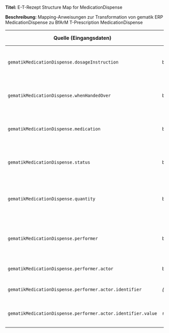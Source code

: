 
**Titel:** E-T-Rezept Structure Map for MedicationDispense

**Beschreibung:** Mapping-Anweisungen zur Transformation von gematik ERP MedicationDispense zu BfArM T-Prescription MedicationDispense

| Quelle (Eingangsdaten) | Ziel (Ausgabedaten) | Transformation & Beschreibung |
|------------------------|---------------------|-------------------------------|
| `gematikMedicationDispense.dosageInstruction` | `bfarmMedicationDispense.dosageInstruction` | Übernimmt die Dosierungsanweisungen aus der ursprünglichen Abgabe für den digitalen Durchschlag |
| `gematikMedicationDispense.whenHandedOver` | `bfarmMedicationDispense.whenHandedOver` | Kopiert das Abgabedatum zur Dokumentation des Zeitpunkts der Medikamentenausgabe |
| `gematikMedicationDispense.medication` | `bfarmMedicationDispense.medication` | Kopiert die Medikamentenreferenz - das referenzierte Medication wird separat gemappt |
| `gematikMedicationDispense.status` | `bfarmMedicationDispense.status` | Setzt den Status auf 'completed' da die Abgabe bereits erfolgt ist (digitaler Durchschlag) |
| `gematikMedicationDispense.quantity` | `bfarmMedicationDispense.quantity` | Übernimmt die abgegebene Menge zur Dokumentation der tatsächlich ausgehändigten Medikamentenmenge |
| `gematikMedicationDispense.performer` | `bfarmMedicationDispense.performer` | Transformiert Apotheken-Identifier zu Organization-Referenz für eindeutige Zuordnung der abgebenden Apotheke |
| `gematikMedicationDispense.performer.actor` | `bfarmMedicationDispense.performer.actor` | Verarbeitet den Actor (abgebende Apotheke) des Performers |
| `gematikMedicationDispense.performer.actor.identifier` | *(wird bestimmt durch Kontext)* | Extrahiert den Identifier der abgebenden Apotheke |
| `gematikMedicationDispense.performer.actor.identifier.value` | `reference` | Wandelt Apotheken-Identifier in Organization-Referenz um (Organization/<telematik-id>) |
